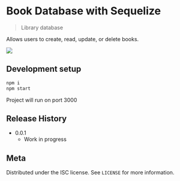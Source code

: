 # Book Database with Sequelize

> Library database

Allows users to create, read, update, or delete books.


![](header.png)

## Development setup


```sh
npm i
npm start
```
Project will run on port 3000



## Release History

* 0.0.1
    * Work in progress

## Meta

Distributed under the ISC license. See ``LICENSE`` for more information.